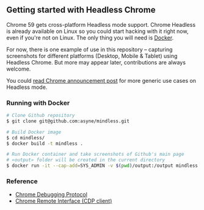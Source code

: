 ## Getting started with Headless Chrome

Chrome 59 gets cross-platform Headless mode support. Chrome Headless is already available on Linux so you could start hacking with it right now, even if you're not on Linux. The only thing you will need is [Docker](https://www.docker.com/).

For now, there is one example of use in this repository – capturing screenshots for different platforms (Desktop, Mobile & Tablet) using Headless Chrome. But more may appear later, contributions are always welcome.

You could [read Chrome announcement post](https://developers.google.com/web/updates/2017/04/headless-chrome) for more generic use cases on Headless mode.

### Running with Docker

```sh
# Clone Github repository
$ git clone git@github.com:asyne/mindless.git

# Build Docker image
$ cd mindless/
$ docker build -t mindless .

# Run Docker container and take screenshots of Github's main page
# «output» folder will be created in the current directory
$ docker run -it --cap-add=SYS_ADMIN -v $(pwd)/output:/output mindless --url https://github.com/
```

### Reference

- [Chrome Debugging Protocol](https://chromedevtools.github.io/devtools-protocol/)
- [Chrome Remote Interface (CDP client)](https://github.com/cyrus-and/chrome-remote-interface/)
